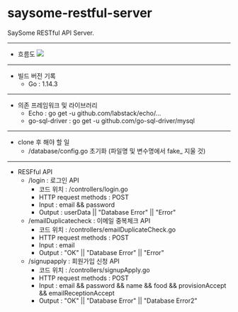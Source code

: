 # saysome-restful-server
SaySome RESTful API Server.
- - -
* 흐름도
<img src="https://user-images.githubusercontent.com/52199223/82762655-348beb00-9e3d-11ea-8694-f72eacdfffb2.PNG"><img>   
- - -
* 빌드 버전 기록   
  * Go : 1.14.3
- - -
* 의존 프레임워크 및 라이브러리
  * Echo : go get -u github.com/labstack/echo/...
  * go-sql-driver : go get -u github.com/go-sql-driver/mysql
- - -
* clone 후 해야 할 일
  * /database/config.go 초기화 (파일명 및 변수명에서 fake_ 지울 것)
- - -
* RESFful API
  * /login : 로그인 API
    + 코드 위치 : /controllers/login.go
    + HTTP request methods : POST
    + Input : email && password
    + Output : userData || "Database Error" || "Error"
  * /emailDuplicatecheck : 이메일 중복체크 API
    + 코드 위치 : /controllers/emailDuplicateCheck.go
    + HTTP request methods : POST
    + Input : email
    + Output : "OK" || "Database Error" || "Error"
  * /signupapply : 회원가입 신청 API
    + 코드 위치 : /controllers/signupApply.go
    + HTTP request methods : POST
    + Input : email && password && name && food && provisionAccept && emailReceptionAccept
    + Output : "OK" || "Database Error" || "Database Error2"
